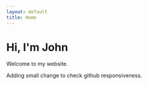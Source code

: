 ```yaml
---
layout: default
title: Home
---
```


# Hi, I'm John

Welcome to my website.

Adding small change to check github responsiveness.
